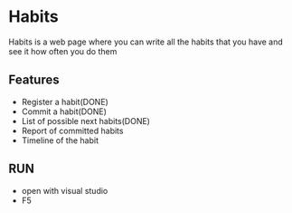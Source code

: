 ﻿# Habits
Habits is a web page where you can write all the habits that you have and see it how often you do them

## Features
* Register a habit(DONE)
* Commit a habit(DONE)
* List of possible next habits(DONE)
* Report of committed habits
* Timeline of the habit

## RUN
* open with visual studio
* F5